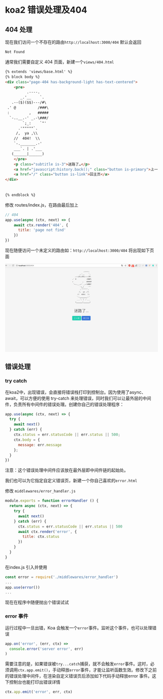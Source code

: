 # koa2 错误处理及404

## 404 处理

现在我们访问一个不存在的路由`http://localhost:3000/404` 默认会返回

```diff
Not Found
```

通常我们需要自定义 404 页面，新建一个`views/404.html`

```html
{% extends 'views/base.html' %}
{% block body %}
<div class="page-404 has-background-light has-text-centered">
    <pre>
          .----.
       _.'__    `.
   .--($)($$)---/#\
 .' @          /###\
 :         ,   #####
  `-..__.-' _.-\###/
        `;_:    `"'
      .'"""""`.
     /,  ya ,\\
    //  404!  \\
    `-._______.-'
    ___`. | .'___
   (______|______)
    </pre>
    <p class="subtitle is-3">迷路了…</p>
    <a href="javascript:history.back();" class="button is-primary">上一页</a>
    <a href="/" class="button is-link">回主页</a>
</div>


{% endblock %}
```

修改 routes/index.js，在路由最后加上

```javascript
// 404
app.use(async (ctx, next) => {
    await ctx.render('404', {
      title: 'page not find'
    })
})
```

现在随便访问一个未定义的路由如：`http://localhost:3000/404` 将出现如下页面

![404](./images/404.png)

## 错误处理

###  try catch

在koa2中，出现错误，会直接将错误栈打印到控制台。因为使用了async、await，可以方便的使用 try-catch 来处理错误，同时我们可以让最外层的中间件，负责所有中间件的错误处理。创建你自己的错误处理程序：

```javascript
app.use(async (ctx, next) => {
  try {
    await next()
  } catch (err) {
    ctx.status = err.statusCode || err.status || 500;
    ctx.body = {
      message: err.message
    };
  }
})
```

注意：这个错误处理中间件应该放在最外层即中间件链的起始处。

我们也可以为它指定自定义错误页，新建一个你自己喜欢的`error.html` 

修改 `middlewares/error_handler.js`

```javascript
module.exports = function errorHandler () {
  return async (ctx, next) => {
    try {
      await next()
    } catch (err) {
      ctx.status = err.statusCode || err.status || 500
      await ctx.render('error', {
        title: ctx.status
      })
    }
  }
}
```

在index.js 引入并使用

```javascript
const error = require('./middlewares/error_handler')
...
app.use(error())
...
```

现在在程序中随便抛出个错误试试

### error 事件

运行过程中一旦出错，Koa 会触发一个`error`事件。监听这个事件，也可以处理错误

```javascript
app.on('error', (err, ctx) =>
  console.error('server error', err)
)
```

需要注意的是，如果错误被`try...catch`捕获，就不会触发`error`事件。这时，必须调用`ctx.app.emit()`，手动释放`error`事件，才能让监听函数生效。修改下之前的错误处理中间件，在渲染自定义错误页后添加如下代码手动释放error 事件。这下控制台也能打印出错误详情

```javascript
ctx.app.emit('error', err, ctx)
```

